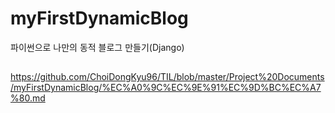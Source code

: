 # myFirstDynamicBlog
파이썬으로 나만의 동적 블로그 만들기(Django)
## 
https://github.com/ChoiDongKyu96/TIL/blob/master/Project%20Documents/myFirstDynamicBlog/%EC%A0%9C%EC%9E%91%EC%9D%BC%EC%A7%80.md
